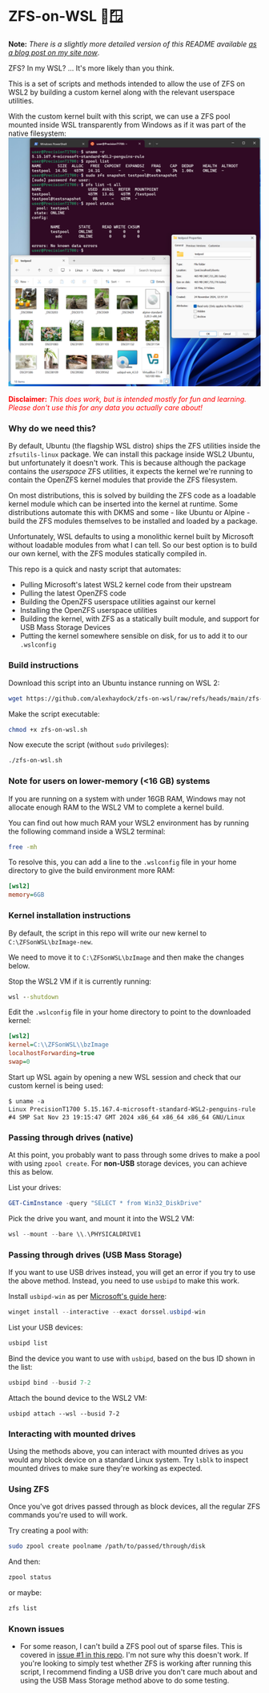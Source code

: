 # ZFS-on-WSL 🐧🪟

**Note:** _There is a slightly more detailed version of this README available [as a blog post on my site now](https://blog.infected.systems/posts/2024-11-24-zfs-on-wsl/)_.

ZFS? In my WSL? ... It's more likely than you think.

This is a set of scripts and methods intended to allow the use of ZFS on WSL2 by building a custom kernel along with the relevant userspace utilities.

With the custom kernel built with this script, we can use a ZFS pool mounted inside WSL transparently from Windows as if it was part of the native filesystem:
![Screenshot of a pool accessible from Windows Explorer](cursed.png)

<span style='color: red;'>**Disclaimer:** _This does work, but is intended mostly for fun and learning. Please don't use this for any data you actually care about!_</span>

### Why do we need this?
By default, Ubuntu (the flagship WSL distro) ships the ZFS utilities inside the `zfsutils-linux` package. We can install this package inside WSL2 Ubuntu, but unfortunately it doesn't work. This is because although the package contains the _userspace_ ZFS utilities, it expects the kernel we're running to contain the OpenZFS kernel modules that provide the ZFS filesystem.

On most distributions, this is solved by building the ZFS code as a loadable kernel module which can be inserted into the kernel at runtime. Some distributions automate this with DKMS and some - like Ubuntu or Alpine - build the ZFS modules themselves to be installed and loaded by a package.

Unfortunately, WSL defaults to using a monolithic kernel built by Microsoft without loadable modules from what I can tell. So our best option is to build our own kernel, with the ZFS modules statically compiled in.

This repo is a quick and nasty script that automates:
* Pulling Microsoft's latest WSL2 kernel code from their upstream
* Pulling the latest OpenZFS code
* Building the OpenZFS userspace utilities against our kernel
* Installing the OpenZFS userspace utilities
* Building the kernel, with ZFS as a statically built module, and support for USB Mass Storage Devices
* Putting the kernel somewhere sensible on disk, for us to add it to our `.wslconfig`

### Build instructions
Download this script into an Ubuntu instance running on WSL 2:
```sh
wget https://github.com/alexhaydock/zfs-on-wsl/raw/refs/heads/main/zfs-on-wsl.sh
```

Make the script executable:
```sh
chmod +x zfs-on-wsl.sh
```

Now execute the script (without `sudo` privileges):
```sh
./zfs-on-wsl.sh
```

### Note for users on lower-memory (<16 GB) systems
If you are running on a system with under 16GB RAM, Windows may not allocate enough RAM to the WSL2 VM to complete a kernel build.

You can find out how much RAM your WSL2 environment has by running the following command inside a WSL2 terminal:
```sh
free -mh
```

To resolve this, you can add a line to the `.wslconfig` file in your home directory to give the build environment more RAM:
```ini
[wsl2]
memory=6GB
```

### Kernel installation instructions
By default, the script in this repo will write our new kernel to `C:\ZFSonWSL\bzImage-new`.

We need to move it to `C:\ZFSonWSL\bzImage` and then make the changes below.

Stop the WSL2 VM if it is currently running:
```bat
wsl --shutdown
```

Edit the `.wslconfig` file in your home directory to point to the downloaded kernel:
```ini
[wsl2]
kernel=C:\\ZFSonWSL\\bzImage
localhostForwarding=true
swap=0
```

Start up WSL again by opening a new WSL session and check that our custom kernel is being used:
```
$ uname -a
Linux PrecisionT1700 5.15.167.4-microsoft-standard-WSL2-penguins-rule #4 SMP Sat Nov 23 19:15:47 GMT 2024 x86_64 x86_64 x86_64 GNU/Linux
```

### Passing through drives (native)
At this point, you probably want to pass through some drives to make a pool with using `zpool create`. For **non-USB** storage devices, you can achieve this as below.

List your drives:
```powershell
GET-CimInstance -query "SELECT * from Win32_DiskDrive"
```

Pick the drive you want, and mount it into the WSL2 VM:
```powershell
wsl --mount --bare \\.\PHYSICALDRIVE1
```

### Passing through drives (USB Mass Storage)
If you want to use USB drives instead, you will get an error if you try to use the above method. Instead, you need to use `usbipd` to make this work.

Install `usbipd-win` as per [Microsoft's guide here](https://learn.microsoft.com/en-us/windows/wsl/connect-usb):
```powershell
winget install --interactive --exact dorssel.usbipd-win
```

List your USB devices:
```powershell
usbipd list
```

Bind the device you want to use with `usbipd`, based on the bus ID shown in the list:
```powershell
usbipd bind --busid 7-2
```

Attach the bound device to the WSL2 VM:
```
usbipd attach --wsl --busid 7-2
```

### Interacting with mounted drives
Using the methods above, you can interact with mounted drives as you would any block device on a standard Linux system. Try `lsblk` to inspect mounted drives to make sure they're working as expected.

### Using ZFS
Once you've got drives passed through as block devices, all the regular ZFS commands you're used to will work.

Try creating a pool with:
```sh
sudo zpool create poolname /path/to/passed/through/disk
```

And then:
```sh
zpool status
```

or maybe:
```sh
zfs list
```

### Known issues
* For some reason, I can't build a ZFS pool out of sparse files. This is covered in [issue #1 in this repo](https://github.com/alexhaydock/zfs-on-wsl/issues/1). I'm not sure why this doesn't work. If you're looking to simply test whether ZFS is working after running this script, I recommend finding a USB drive you don't care much about and using the USB Mass Storage method above to do some testing.
